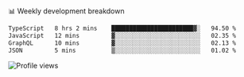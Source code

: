 
📊 Weekly development breakdown
<!--START_SECTION:waka-->

```txt
TypeScript   8 hrs 2 mins    ███████████████████████▓░   94.50 %
JavaScript   12 mins         ▓░░░░░░░░░░░░░░░░░░░░░░░░   02.35 %
GraphQL      10 mins         ▓░░░░░░░░░░░░░░░░░░░░░░░░   02.13 %
JSON         5 mins          ▒░░░░░░░░░░░░░░░░░░░░░░░░   01.02 %
```

<!--END_SECTION:waka-->

<img src="https://gpvc.arturio.dev/iqbalfasri" alt="Profile views"/>

